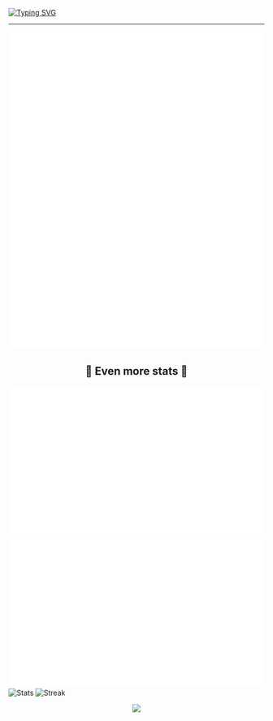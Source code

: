 [![Typing SVG](https://readme-typing-svg.demolab.com?font=Fira+Code&pause=1500&color=22F72E&center=true&vCenter=true&width=435&lines=Welcome+to+Dheeraj's+Profile)](https://git.io/typing-svg)
<hr>

![Metrics](https://github.com/testbot-github/testbot-github/blob/main/github-metrics.svg)

<h2 align="center"> 🚀 Even more stats 🚀</h2>

![Overview stats](https://github.com/testbot-github/github-stats/blob/master/generated/overview.svg)
![Langauges stats](https://github.com/testbot-github/github-stats/blob/master/generated/languages.svg)
![Stats](https://github-readme-stats.vercel.app/api?username=testbot-github&bg_color=22272e&border_color=444c56&text_color=adbac7&show_icons=true&title_color=e72c2b&icon_color=ff565a)
![Streak](https://github-readme-streak-stats.herokuapp.com/?user=testbot-github&theme=tokyonight)
<div align="middle"><img src="https://komarev.com/ghpvc/?username=testbot-github&color=blueviolet"></div>
